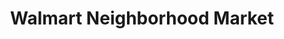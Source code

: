 ---
title: "Walmart Neighborhood Market"
url: /denver/walmart-neighborhood-market-chambers-road/
shop: supermarket
---